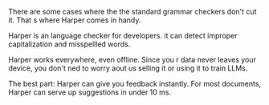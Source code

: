 There are some cases where the the standard grammar checkers 
don't cut it. That s where Harper comes in handy.

Harper is an language checker for developers. it can detect
improper capitalization and misspellled words.

Harper works everywhere, even offline. Since you r data
never leaves your device, you don't ned to worry aout us 
selling it or using it to train LLMs.

The best part: Harper can give you feedback instantly.
For most documents, Harper can serve up suggestions in
under 10 ms.
